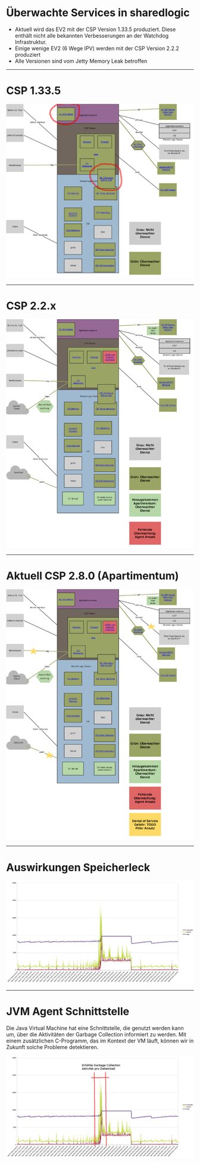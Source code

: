 # Überwachte Services in sharedlogic

* Aktuell wird das EV2 mit der CSP Version 1.33.5 produziert. Diese enthält nicht alle bekannten Verbesserungen an der Watchdog Infrastruktur.
* Einige wenige EV2 (6 Wege IPV) werden mit der CSP Version 2.2.2 produziert
* Alle Versionen sind vom Jetty Memory Leak betroffen

***

# CSP 1.33.5

![alt text](images/1.33.5-watchdogStandV1.33.5.png "CSP 1.33.5")

***

# CSP 2.2.x

![alt text](images/2.2.x-watchdogStandV2.2.2.png "CSP 2.2.x")

***

# Aktuell CSP 2.8.0 (Apartimentum)

![alt text](images/2.8.0-watchdogDenialOfService.png "CSP 2.8.0")

***

# Auswirkungen Speicherleck

![alt text](images/speicherleak.png "Speicherleak")

***

# JVM Agent Schnittstelle

Die Java Virtual Machine hat eine Schnittstelle, die genutzt werden kann um, über die Aktivitäten der Garbage Collection informiert zu werden. Mit einem zusätzlichen C-Programm, das im Kontext der VM läuft, können wir in Zukunft solche Probleme detektieren.

![alt text](images/speicherleakAgent.png "Speicherleak")

